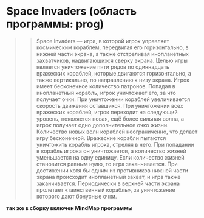 ﻿Space Invaders (область программы: prog)
============  
>>Space Invaders — игра, в которой игрок управляет космическим кораблем, передвигая его горизонтально, в нижней части экрана, а также отстреливая инопланетных захватчиков, надвигающихся сверху экрана. Целью игры является уничтожение пяти рядов по одиннадцать вражеских кораблей, которые двигаются горизонтально, а также вертикально, по направлению к низу экрана. Игрок имеет бесконечное количество патронов. Попадая в инопланетный корабль, игрок уничтожает его, за что получает очки. При уничтожении кораблей увеличивается скорость движения оставшихся. При уничтожении всех вражеских кораблей, игрок переходит на следующий уровень, появляется новая, ещё более сильная волна, а игрок получает одно дополнительное очко жизни. Количество новых волн кораблей неограниченно, что делает игру бесконечной. Вражеские корабли пытаются уничтожить корабль игрока, стреляя в него. При попадании в корабль игрока он уничтожается, а количество жизней уменьшается на одну единицу. Если количество жизней становится равным нулю, то игра заканчивается. При достижении хотя бы одним из противников нижней части экрана происходит инопланетный захват, и игра также заканчивается. Периодически в верхней части экрана пролетает «таинственный корабль», за уничтожение которого дают бонусные очки.

**так же в сборку включен MindMap программы**
